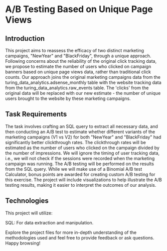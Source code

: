 # A/B Testing Based on Unique Page Views
## Introduction
This project aims to reassess the efficacy of two distinct marketing campaigns, "NewYear" and "BlackFriday", through a unique approach. Following concerns about the reliability of the original click tracking data, we propose to estimate the number of users who clicked on campaign banners based on unique page views data, rather than traditional click counts.
Our approach joins the original marketing campaigns data from the turing_data_analytics.adsense_monthly table with the website tracking data from the turing_data_analytics.raw_events table. The 'clicks' from the original data will be replaced with our new estimate - the number of unique users brought to the website by these marketing campaigns.

## Task Requirements
The task involves crafting an SQL query to extract all necessary data, and then conducting an A/B test to estimate whether different variants of the marketing campaigns (V1 vs V2) for both "NewYear" and "BlackFriday" had significantly better clickthrough rates. The clickthrough rates will be estimated as the number of users who clicked on the campaign divided by the number of impressions.
We will ignore the timing of user tracking data, i.e., we will not check if the sessions were recorded when the marketing campaign was running.
The A/B testing will be performed on the results from the SQL query. While we will make use of a Binomial A/B test Calculator, bonus points are awarded for creating custom A/B testing for this exercise.
The project will include visualizations to help illustrate the A/B testing results, making it easier to interpret the outcomes of our analysis.

## Technologies
This project will utilize:

SQL: For data extraction and manipulation.

Explore the project files for more in-depth understanding of the methodologies used and feel free to provide feedback or ask questions. Happy browsing!

